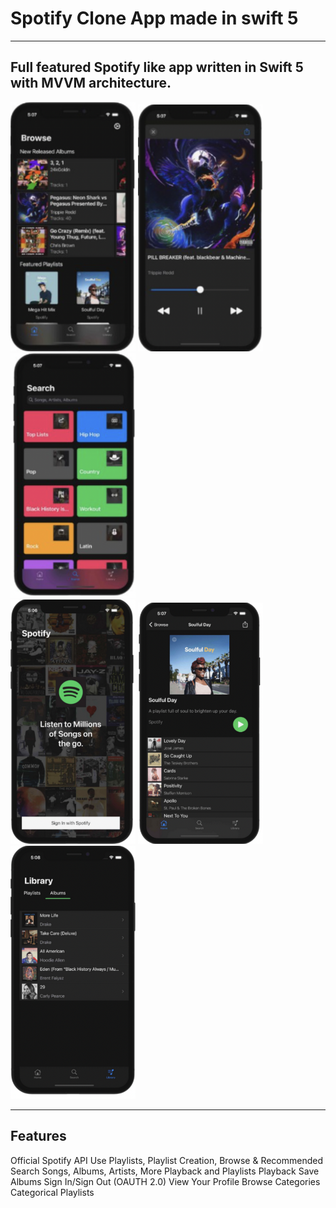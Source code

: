 # Spotify Clone App made in swift 5

---

<h2> 
  Full featured Spotify like app written in Swift 5 with MVVM architecture.
</h2>

<div class="badges">
  <img src = "Images/img1.png" width="200"/>
  
  <img src = "Images/img2.png" width="200"/>
  
  <img src = "Images/img3.png" width="200"/>
</div>

<div class="badges">
  <img src = "Images/img4.png" width="200"/>
  <img src = "Images/img5.png" width="200"/>
  <img src = "Images/img6.png" width="200"/>
  <div class="column">
</div>

---

<h2>
  Features
</h2>

Official Spotify API Use
Playlists, Playlist Creation,
Browse & Recommended
Search Songs, Albums, Artists, More
Playback and Playlists Playback
Save Albums
Sign In/Sign Out (OAUTH 2.0)
View Your Profile
Browse Categories
Categorical Playlists
